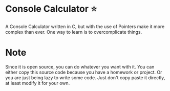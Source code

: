 # Console Calculator ⭐
A Console Calculator written in C, but with the use of Pointers make it more complex than ever.
One way to learn is to overcomplicate things.

# Note
Since it is open source, you can do whatever you want with it. You can either copy this source code
because you have a homework or project. Or you are just being lazy to write some code. Just don't copy
paste it directly, at least modify it for your own.
